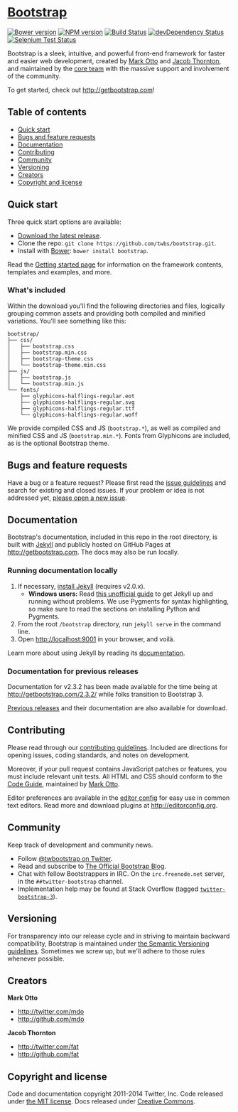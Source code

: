 <h1><a href="http://getbootstrap.com">Bootstrap</a></h1>

<p><a href="http://badge.fury.io/bo/bootstrap"><img src="https://badge.fury.io/bo/bootstrap.svg" alt="Bower version" /></a>
<a href="http://badge.fury.io/js/bootstrap"><img src="https://badge.fury.io/js/bootstrap.svg" alt="NPM version" /></a>
<a href="http://travis-ci.org/twbs/bootstrap"><img src="https://secure.travis-ci.org/twbs/bootstrap.svg?branch=master" alt="Build Status" /></a>
<a href="https://david-dm.org/twbs/bootstrap#info=devDependencies"><img src="https://david-dm.org/twbs/bootstrap/dev-status.svg" alt="devDependency Status" /></a>
<a href="https://saucelabs.com/u/bootstrap"><img src="https://saucelabs.com/browser-matrix/bootstrap.svg" alt="Selenium Test Status" /></a></p>

<p>Bootstrap is a sleek, intuitive, and powerful front-end framework for faster and easier web development, created by <a href="http://twitter.com/mdo">Mark Otto</a> and <a href="http://twitter.com/fat">Jacob Thornton</a>, and maintained by the <a href="https://github.com/twbs?tab=members">core team</a> with the massive support and involvement of the community.</p>

<p>To get started, check out <a href="http://getbootstrap.com">http://getbootstrap.com</a>!</p>

<h2>Table of contents</h2>

<ul>
<li><a href="#quick-start">Quick start</a></li>
<li><a href="#bugs-and-feature-requests">Bugs and feature requests</a></li>
<li><a href="#documentation">Documentation</a></li>
<li><a href="#contributing">Contributing</a></li>
<li><a href="#community">Community</a></li>
<li><a href="#versioning">Versioning</a></li>
<li><a href="#creators">Creators</a></li>
<li><a href="#copyright-and-license">Copyright and license</a></li>
</ul>

<h2>Quick start</h2>

<p>Three quick start options are available:</p>

<ul>
<li><a href="https://github.com/twbs/bootstrap/archive/v3.2.0.zip">Download the latest release</a>.</li>
<li>Clone the repo: <code>git clone https://github.com/twbs/bootstrap.git</code>.</li>
<li>Install with <a href="http://bower.io">Bower</a>: <code>bower install bootstrap</code>.</li>
</ul>

<p>Read the <a href="http://getbootstrap.com/getting-started/">Getting started page</a> for information on the framework contents, templates and examples, and more.</p>

<h3>What's included</h3>

<p>Within the download you'll find the following directories and files, logically grouping common assets and providing both compiled and minified variations. You'll see something like this:</p>

<pre><code>bootstrap/
├── css/
│   ├── bootstrap.css
│   ├── bootstrap.min.css
│   ├── bootstrap-theme.css
│   └── bootstrap-theme.min.css
├── js/
│   ├── bootstrap.js
│   └── bootstrap.min.js
└── fonts/
    ├── glyphicons-halflings-regular.eot
    ├── glyphicons-halflings-regular.svg
    ├── glyphicons-halflings-regular.ttf
    └── glyphicons-halflings-regular.woff
</code></pre>

<p>We provide compiled CSS and JS (<code>bootstrap.*</code>), as well as compiled and minified CSS and JS (<code>bootstrap.min.*</code>). Fonts from Glyphicons are included, as is the optional Bootstrap theme.</p>

<h2>Bugs and feature requests</h2>

<p>Have a bug or a feature request? Please first read the <a href="https://github.com/twbs/bootstrap/blob/master/CONTRIBUTING.md#using-the-issue-tracker">issue guidelines</a> and search for existing and closed issues. If your problem or idea is not addressed yet, <a href="https://github.com/twbs/bootstrap/issues/new">please open a new issue</a>.</p>

<h2>Documentation</h2>

<p>Bootstrap's documentation, included in this repo in the root directory, is built with <a href="http://jekyllrb.com">Jekyll</a> and publicly hosted on GitHub Pages at <a href="http://getbootstrap.com">http://getbootstrap.com</a>. The docs may also be run locally.</p>

<h3>Running documentation locally</h3>

<ol>
<li>If necessary, <a href="http://jekyllrb.com/docs/installation">install Jekyll</a> (requires v2.0.x).

<ul>
<li><strong>Windows users:</strong> Read <a href="https://github.com/juthilo/run-jekyll-on-windows/">this unofficial guide</a> to get Jekyll up and running without problems. We use Pygments for syntax highlighting, so make sure to read the sections on installing Python and Pygments.</li>
</ul></li>
<li>From the root <code>/bootstrap</code> directory, run <code>jekyll serve</code> in the command line.</li>
<li>Open <a href="http://localhost:9001">http://localhost:9001</a> in your browser, and voilà.</li>
</ol>

<p>Learn more about using Jekyll by reading its <a href="http://jekyllrb.com/docs/home/">documentation</a>.</p>

<h3>Documentation for previous releases</h3>

<p>Documentation for v2.3.2 has been made available for the time being at <a href="http://getbootstrap.com/2.3.2/">http://getbootstrap.com/2.3.2/</a> while folks transition to Bootstrap 3.</p>

<p><a href="https://github.com/twbs/bootstrap/releases">Previous releases</a> and their documentation are also available for download.</p>

<h2>Contributing</h2>

<p>Please read through our <a href="https://github.com/twbs/bootstrap/blob/master/CONTRIBUTING.md">contributing guidelines</a>. Included are directions for opening issues, coding standards, and notes on development.</p>

<p>Moreover, if your pull request contains JavaScript patches or features, you must include relevant unit tests. All HTML and CSS should conform to the <a href="http://github.com/mdo/code-guide">Code Guide</a>, maintained by <a href="http://github.com/mdo">Mark Otto</a>.</p>

<p>Editor preferences are available in the <a href="https://github.com/twbs/bootstrap/blob/master/.editorconfig">editor config</a> for easy use in common text editors. Read more and download plugins at <a href="http://editorconfig.org">http://editorconfig.org</a>.</p>

<h2>Community</h2>

<p>Keep track of development and community news.</p>

<ul>
<li>Follow <a href="http://twitter.com/twbootstrap">@twbootstrap on Twitter</a>.</li>
<li>Read and subscribe to <a href="http://blog.getbootstrap.com">The Official Bootstrap Blog</a>.</li>
<li>Chat with fellow Bootstrappers in IRC. On the <code>irc.freenode.net</code> server, in the <code>##twitter-bootstrap</code> channel.</li>
<li>Implementation help may be found at Stack Overflow (tagged <a href="http://stackoverflow.com/questions/tagged/twitter-bootstrap-3"><code>twitter-bootstrap-3</code></a>).</li>
</ul>

<h2>Versioning</h2>

<p>For transparency into our release cycle and in striving to maintain backward compatibility, Bootstrap is maintained under <a href="http://semver.org/">the Semantic Versioning guidelines</a>. Sometimes we screw up, but we'll adhere to those rules whenever possible.</p>

<h2>Creators</h2>

<p><strong>Mark Otto</strong></p>

<ul>
<li><a href="http://twitter.com/mdo">http://twitter.com/mdo</a></li>
<li><a href="http://github.com/mdo">http://github.com/mdo</a></li>
</ul>

<p><strong>Jacob Thornton</strong></p>

<ul>
<li><a href="http://twitter.com/fat">http://twitter.com/fat</a></li>
<li><a href="http://github.com/fat">http://github.com/fat</a></li>
</ul>

<h2>Copyright and license</h2>

<p>Code and documentation copyright 2011-2014 Twitter, Inc. Code released under <a href="LICENSE">the MIT license</a>. Docs released under <a href="docs/LICENSE">Creative Commons</a>.</p>
